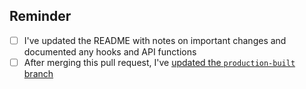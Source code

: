 ## Reminder
* [ ] I've updated the README with notes on important changes and documented any hooks and API functions
* [ ] After merging this pull request, I've [updated the `production-built` branch](https://github.com/newscorp-ghfb/byline-manager/#maintaining-the-production-built-branch)